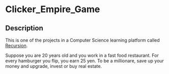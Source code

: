# Clicker_Empire_Game

## Description

[Recursion]:https://recursionist.io/

This is one of the projects in a Computer Science learning platform called [Recursion].

Suppose you are 20 years old and you work in a fast food restaurant. For every hamburger you flip, you earn 25 yen. To be a millionare, save up your money and upgrade, invest or buy real estate.


